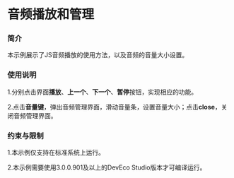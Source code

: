 # 音频播放和管理

### 简介

本示例展示了JS音频播放的使用方法，以及音频的音量大小设置。

### 使用说明

1.分别点击界面**播放**、**上一个**、**下一个**、**暂停**按钮，实现相应的功能。

2.点击**音量键**，弹出音频管理界面，滑动音量条，设置音量大小；点击**close**，关闭音频管理界面。

### 约束与限制

1.本示例仅支持在标准系统上运行。

2.本示例需要使用3.0.0.901及以上的DevEco Studio版本才可编译运行。